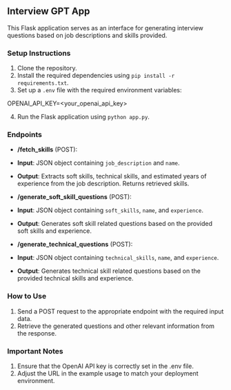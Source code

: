 ## Interview GPT App

This Flask application serves as an interface for generating interview questions based on job descriptions and skills provided.

### Setup Instructions

1. Clone the repository.
2. Install the required dependencies using `pip install -r requirements.txt`.
3. Set up a `.env` file with the required environment variables:

OPENAI_API_KEY=<your_openai_api_key>


4. Run the Flask application using `python app.py`.

### Endpoints

- **/fetch_skills** (POST):
- **Input**: JSON object containing `job_description` and `name`.
- **Output**: Extracts soft skills, technical skills, and estimated years of experience from the job description. Returns retrieved skills.

- **/generate_soft_skill_questions** (POST):
- **Input**: JSON object containing `soft_skills`, `name`, and `experience`.
- **Output**: Generates soft skill related questions based on the provided soft skills and experience.

- **/generate_technical_questions** (POST):
- **Input**: JSON object containing `technical_skills`, `name`, and `experience`.
- **Output**: Generates technical skill related questions based on the provided technical skills and experience.

### How to Use

1. Send a POST request to the appropriate endpoint with the required input data.
2. Retrieve the generated questions and other relevant information from the response.

### Important Notes
1. Ensure that the OpenAI API key is correctly set in the .env file.
2. Adjust the URL in the example usage to match your deployment environment.

